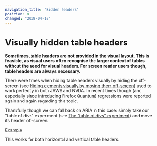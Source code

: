 ```yaml
---
navigation_title: "Hidden headers"
position: 9
changed: "2018-04-16"
---
```


# Visually hidden table headers

**Sometimes, table headers are not provided in the visual layout. This is feasible, as visual users often recognise the larger context of tables without the need for visual headers. For screen reader users though, table headers are always necessary.**

There were times when hiding table headers visually by hiding the off-screen (see [Hiding elements visually by moving them off-screen](/examples/hiding-elements/visually)) used to work perfectly in both JAWS and NVDA. In recent times though (and especially since introducing Firefox Quantum) regressions were reported again and again regarding this topic.

Thankfully though we can fall back on ARIA in this case: simply take our "table of divs" experiment (see [The "table of divs" experiment](/examples/tables/table-of-divs-experiment)) and move its header off-screen.

[Example](_examples/table-with-hidden-headers)

This works for both horizontal and vertical table headers.
